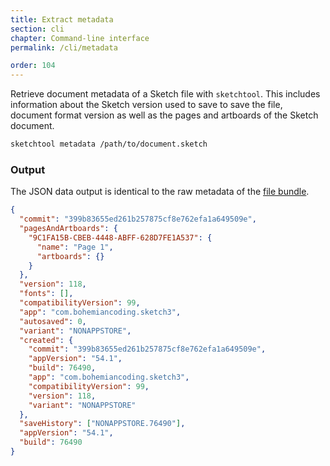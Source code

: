 ```yaml
---
title: Extract metadata
section: cli
chapter: Command-line interface
permalink: /cli/metadata

order: 104
---
```


Retrieve document metadata of a Sketch file with `sketchtool`. This includes information about the Sketch version used to save to save the file, document format version as well as the pages and artboards of the Sketch document.

```sh
sketchtool metadata /path/to/document.sketch
```

### Output

The JSON data output is identical to the raw metadata of the [file bundle](/file-format).

```json
{
  "commit": "399b83655ed261b257875cf8e762efa1a649509e",
  "pagesAndArtboards": {
    "9C1FA15B-CBEB-4448-ABFF-628D7FE1A537": {
      "name": "Page 1",
      "artboards": {}
    }
  },
  "version": 118,
  "fonts": [],
  "compatibilityVersion": 99,
  "app": "com.bohemiancoding.sketch3",
  "autosaved": 0,
  "variant": "NONAPPSTORE",
  "created": {
    "commit": "399b83655ed261b257875cf8e762efa1a649509e",
    "appVersion": "54.1",
    "build": 76490,
    "app": "com.bohemiancoding.sketch3",
    "compatibilityVersion": 99,
    "version": 118,
    "variant": "NONAPPSTORE"
  },
  "saveHistory": ["NONAPPSTORE.76490"],
  "appVersion": "54.1",
  "build": 76490
}
```
